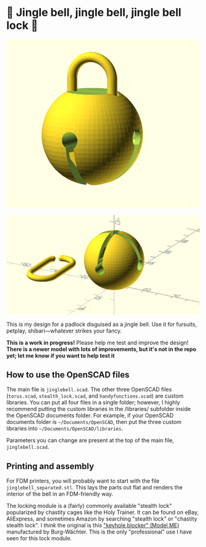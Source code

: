 # 🎵 Jingle bell, jingle bell, jingle bell lock 🎵

![Jingle bell render, assembled](jinglebell.png)

![Jingle bell render, separated](jinglebell_separated.png)

This is my design for a padlock disguised as a jingle bell. Use it for fursuits, petplay, shibari—whatever strikes your fancy.

**This is a work in progress!** Please help me test and improve the design! **There is a newer model with lots of improvements, but it's not in the repo yet; let me know if you want to help test it**

## How to use the OpenSCAD files

The main file is `jinglebell.scad`. The other three OpenSCAD files (`torus.scad`, `stealth_lock.scad`, and `handyfunctions.scad`) are custom libraries. You can put all four files in a single folder; however, I highly recommend putting the custom libraries in the /libraries/ subfolder inside the OpenSCAD documents folder. For example, if your OpenSCAD documents folder is `~/Documents/OpenSCAD`, then put the three custom libraries into `~/Documents/OpenSCAD/libraries`.

Parameters you can change are present at the top of the main file, `jinglebell.scad`.

## Printing and assembly

For FDM printers, you will probably want to start with the file `jinglebell_separated.stl`. This lays the parts out flat and renders the interior of the bell in an FDM-friendly way.

The locking module is a (fairly) commonly available "stealth lock" popularized by chastity cages like the Holy Trainer. It can be found on eBay, AliExpress, and sometimes Amazon by searching "stealth lock" or "chastity stealth lock". I *think* the original is this ["keyhole blocker" (Model ME)](https://www.burg.biz/international/p/locks-and-bolts/e7me/) manufactured by Burg-Wächter. This is the only "professional" use I have seen for this lock module.
